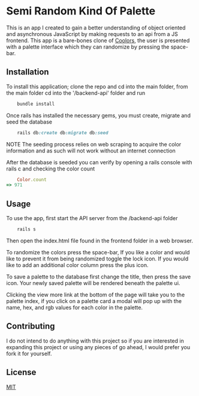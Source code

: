 # Semi Random Kind Of Palette
This is an app I created to gain a better understanding of object oriented and asynchronous JavaScript by making requests to an api from a JS frontend. This app is a bare-bones clone of [Coolors](https://coolors.co/), the user is presented with a palette interface which they can randomize by pressing the space-bar.

## Installation
To install this application; clone the repo and cd into the main folder, from the main folder cd into the '/backend-api' folder and run
``` bash
    bundle install
```
Once rails has installed the necessary gems, you must create, migrate and seed the database
```ruby
    rails db:create db:migrate db:seed
```
NOTE The seeding process relies on web scraping to acquire the color information and as such will not work without an internet connection

After the database is seeded you can verify by opening a rails console with rails c and checking the color count
```ruby
    Color.count
=> 971
```
## Usage
To use the app, first start the API server from the /backend-api folder
```ruby
    rails s
```
Then open the index.html file found in the frontend folder in a web browser.

To randomize the colors press the space-bar, If you like a color and would like to prevent it from being randomized toggle the lock icon. If you would like to add an additional color column press the plus icon.

To save a palette to the database first change the title, then press the save icon. Your newly saved palette will be rendered beneath the palette ui.

Clicking the view more link at the bottom of the page will take you to the palette index, if you click on a palette card a modal will pop up with the name, hex, and rgb values for each color in the palette.

## Contributing
I do not intend to do anything with this project so if you are interested in expanding this project or using any pieces of go ahead, I would prefer you fork it for yourself.

## License
[MIT](https://choosealicense.com/licenses/mit/)